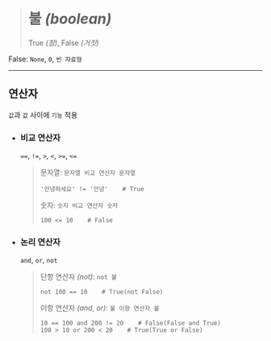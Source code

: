 ># 불 *(boolean)*
>True *(참)*, False *(거짓)*

False: `None`, `0`, `빈 자료형`

---

## 연산자
`값`과 `값` 사이에 `기능` 적용

+ ### 비교 연산자
  `==`, `!=`, `>`, `<`, `>=`, `<=`
  
  >문자열: `문자열 비교 연산자 문자열`
  >```
  >'안녕하세요' != '안녕'    # True
  >```
  >
  >숫자: `숫자 비교 연산자 숫자`
  >```
  >100 <= 10    # False
  >```

+ ### 논리 연산자
  `and`, `or`, `not`
  
  >단항 연산자 *(not)*: `not 불`
  >```
  >not 100 == 10    # True(not False)
  >```
  >
  >이항 연산자 *(and, or)*: `불 이항 연산자 불`
  >```
  >10 == 100 and 200 != 20    # False(False and True)
  >100 > 10 or 200 < 20    # True(True or False)
  >```